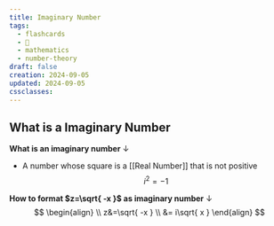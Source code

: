 ```yaml
---
title: Imaginary Number
tags:
  - flashcards
  - 🌱
  - mathematics
  - number-theory
draft: false
creation: 2024-09-05
updated: 2024-09-05
cssclasses: 
---
```

## What is a Imaginary Number

**What is an imaginary number**
↓
- A number whose square is a [[Real Number]] that is not positive
$$i^{2}=-1$$
<!--SR:!2024-12-12,4,270-->

**How to format $z=\sqrt{ -x }$ as imaginary number**
↓
$$
\begin{align} \\
z&=\sqrt{ -x } \\
&= i\sqrt{ x }
\end{align}
$$
<!--SR:!2024-12-13,4,272-->
